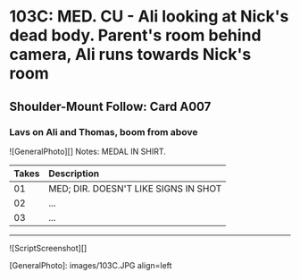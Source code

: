 # 103C: MED. CU - Ali looking at Nick's dead body. Parent's room behind camera, Ali runs towards Nick's room

## Shoulder-Mount Follow: Card A007

### Lavs on Ali and Thomas, boom from above

![GeneralPhoto][]
Notes: MEDAL IN SHIRT.

| Takes | Description |
|:---|:----|
| 01 | MED; DIR. DOESN'T LIKE SIGNS IN SHOT |
| 02 | ... |
| 03 | ... |

----

![ScriptScreenshot][]


[GeneralPhoto]:  images/103C.JPG align=left
